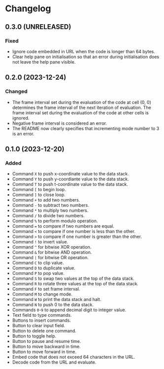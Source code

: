Changelog
=========

0.3.0 (UNRELEASED)
------------------

### Fixed

- Ignore code embedded in URL when the code is longer than 64 bytes.
- Clear help pane on initialisation so that an error during
  initialisation does not leave the help pane visible.


0.2.0 (2023-12-24)
------------------

### Changed

- The frame interval set during the evaluation of the code at cell (0,
  0) determines the frame interval of the next iteration of
  evaluation.  The frame interval set during the evaluation of the
  code at other cells is ignored.
- Negative frame interval is considered an error.
- The README now clearly specifies that incrementing mode number to 3
  is an error.


0.1.0 (2023-12-20)
------------------

### Added

- Command `X` to push x-coordinate value to the data stack.
- Command `Y` to push y-coordiante value to the data stack.
- Command `T` to push t-coordinate value to the data stack.
- Command `[` to begin loop.
- Command `]` to close loop.
- Command `+` to add two numbers.
- Command `-` to subtract two numbers.
- Command `*` to multiply two numbers.
- Command `/` to divide two numbers.
- Command `%` to perform modulo operation.
- Command `=` to compare if two numbers are equal.
- Command `<` to compare if one number is less than the other.
- Command `>` to compare if one number is greater than the other.
- Command `!` to invert value.
- Command `^` for bitwise XOR operation.
- Command `&` for bitwise AND operation.
- Command `|` for bitwise OR operation.
- Command `C` to clip value.
- Command `D` to duplicate value.
- Command `P` to pop value.
- Command `S` to swap two values at the top of the data stack.
- Command `R` to rotate three values at the top of the data stack.
- Command `F` to set frame interval.
- Command `M` to change mode.
- Command `W` to print the data stack and halt.
- Command `N` to push 0 to the data stack.
- Commands `0`-`9` to append decimal digit to integer value.
- Text field to type commands.
- Buttons to insert commands.
- Button to clear input field.
- Button to delete one command.
- Button to toggle help.
- Button to pause and resume time.
- Button to move backward in time.
- Button to move forward in time.
- Embed code that does not exceed 64 characters in the URL.
- Decode code from the URL and evaluate.
